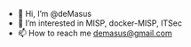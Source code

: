 - 👋 Hi, I’m @deMasus
- 👀 I’m interested in MISP, docker-MISP, ITSec
- 📫 How to reach me demasus@gmail.com

<!---
deMasus/deMasus is a ✨ special ✨ repository because its `README.md` (this file) appears on your GitHub profile.
You can click the Preview link to take a look at your changes.
--->
